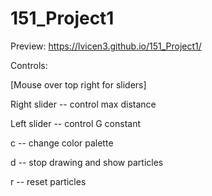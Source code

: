 # 151_Project1

Preview: https://lvicen3.github.io/151_Project1/

Controls:


[Mouse over top right for sliders]


Right slider -- control max distance


Left slider -- control G constant
 
c -- change color palette

d -- stop drawing and show particles
 
r -- reset particles

